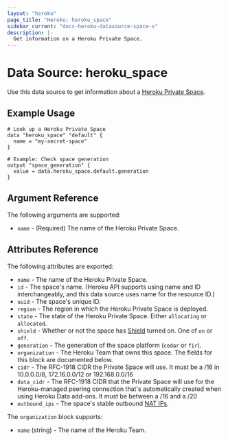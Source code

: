 ```yaml
---
layout: "heroku"
page_title: "Heroku: heroku_space"
sidebar_current: "docs-heroku-datasource-space-x"
description: |-
  Get information on a Heroku Private Space.
---
```


# Data Source: heroku_space

Use this data source to get information about a [Heroku Private Space](https://www.heroku.com/private-spaces).

## Example Usage

```hcl-terraform
# Look up a Heroku Private Space
data "heroku_space" "default" {
  name = "my-secret-space"
}

# Example: Check space generation
output "space_generation" {
  value = data.heroku_space.default.generation
}
```

## Argument Reference

The following arguments are supported:

* `name` - (Required) The name of the Heroku Private Space.

## Attributes Reference

The following attributes are exported:

* `name` - The name of the Heroku Private Space.
* `id` - The space's name. (Heroku API supports using name and ID interchangeably, and this data source uses name for the resource ID.)
* `uuid` - The space's unique ID.
* `region` - The region in which the Heroku Private Space is deployed.
* `state` - The state of the Heroku Private Space. Either `allocating` or `allocated`.
* `shield` - Whether or not the space has [Shield](https://devcenter.heroku.com/articles/private-spaces#shield-private-spaces) turned on. One of `on` or `off`.
* `generation` - The generation of the space platform (`cedar` or `fir`).
* `organization` - The Heroku Team that owns this space. The fields for this block are documented below.
* `cidr` - The RFC-1918 CIDR the Private Space will use. It must be a /16 in 10.0.0.0/8, 172.16.0.0/12 or 192.168.0.0/16
* `data_cidr` - The RFC-1918 CIDR that the Private Space will use for the Heroku-managed peering connection that's automatically created when using Heroku Data add-ons. It must be between a /16 and a /20
* `outbound_ips` - The space's stable outbound [NAT IPs](https://devcenter.heroku.com/articles/platform-api-reference#space-network-address-translation).

The `organization` block supports:

* `name` (string) - The name of the Heroku Team.
